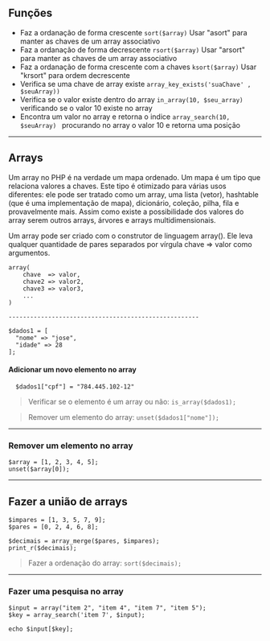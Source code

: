 ## Funções
* Faz a ordanação de forma crescente  ``` sort($array) ``` Usar "asort" para manter as chaves de um array associativo
* Faz a ordanação de forma decrescente  ``` rsort($array) ``` Usar "arsort" para manter as chaves de um array associativo
* Faz a ordanação de forma crescente com a chaves ``` ksort($array) ``` Usar "krsort" para ordem decrescente
* Verifica se uma chave de array existe ``` array_key_exists('suaChave' , $seuArray))  ```
* Verifica se o valor existe dentro do array ``` in_array(10, $seu_array) ``` verificando se o valor 10 existe no array
* Encontra um valor no array e retorna o indice ``` array_search(10, $seuArray)  ``` procurando no array o valor 10 e retorna uma posição


<hr>

## Arrays

Um array no PHP é na verdade um mapa ordenado. Um mapa é um tipo que relaciona valores a chaves. Este tipo é otimizado para várias usos diferentes: ele pode ser tratado como um array, uma lista (vetor), hashtable (que é uma implementação de mapa), dicionário, coleção, pilha, fila e provavelmente mais. Assim como existe a possibilidade dos valores do array serem outros arrays, árvores e arrays multidimensionais.

Um array pode ser criado com o construtor de linguagem array(). Ele leva qualquer quantidade de pares separados por vírgula chave => valor como argumentos.



```
array(
    chave  => valor,
    chave2 => valor2,
    chave3 => valor3,
    ...
)

-----------------------------------------------------

$dados1 = [
  "nome" => "jose",
  "idade" => 28
];

```

#### Adicionar um novo elemento no array

```
  $dados1["cpf"] = "784.445.102-12"
```

>Verificar se o elemento é um array ou não: ```is_array($dados1);```

>Remover um elemento do array: ```unset($dados1["nome"]);```


<hr>


### Remover um elemento no array
```
$array = [1, 2, 3, 4, 5];
unset($array[0]);
```

<hr>

## Fazer a união de arrays
```
$impares = [1, 3, 5, 7, 9];
$pares = [0, 2, 4, 6, 8];

$decimais = array_merge($pares, $impares);
print_r($decimais);

```

>Fazer a ordenação do array: ``` sort($decimais); ```

<hr>


### Fazer uma pesquisa no array

```
$input = array("item 2", "item 4", "item 7", "item 5");
$key = array_search('item 7', $input);

echo $input[$key];

```
